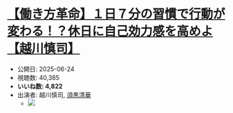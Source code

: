 # [【働き方革命】１日７分の習慣で行動が変わる！？休日に自己効力感を高めよ【越川慎司】](https://www.youtube.com/watch?v=XORxTQ_VyFI)
-   公開日: 2025-06-24
-   視聴数: 40,385
-   **いいね数: 4,822**
-   出演者: 越川慎司, [須黒清華](/rehacq_fan/people/須黒清華 "wikilink")
    - [![](https://img.youtube.com/vi/XORxTQ_VyFI/hqdefault.jpg)](https://www.youtube.com/watch?v=XORxTQ_VyFI)
